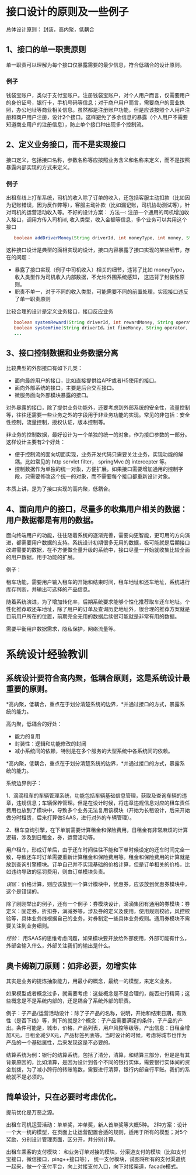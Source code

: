 # 接口设计的原则及一些例子
总体设计原则： 封装，高内聚，低耦合

## 1、接口的单一职责原则
单一职责可以理解为每个接口仅暴露需要的最少信息，符合低耦合的设计原则。
### 例子
钱袋宝账户，类似于支付宝账户。注册钱袋宝账户，对个人用户而言，仅需要用户的身份证号，银行卡，手机号码等信息；对于商户用户而言，需要商户的营业执照，办公地址等商业相关信息。虽然都是注册账户功能，但是应该按照个人用户注册和商户用户注册，设计2个接口。这样避免了多余信息的暴露（个人用户不需要知道商业用户的注册信息），防止单个接口种出现多个控制流。

## 2、定义业务接口，而不是实现接口
接口定义，包括接口名称，参数名称等应按照业务含义和名称来定义，而不是按照暴露内部实现的方式来定义。

### 例子
出租车线上打车系统，司机的收入除了订单的收入，还包括客服主动扣款（比如因为记账错误，因为反作弊等），客服主动补款（比如漏记账，司机协助测试等），针对司机的运营活动收入等。不好的设计方案：
方法一: 注册一个通用的司机增加收入接口，调用方传入司机id, 收入类型，收入金额等信息，多个业务可以共用这个接口
```java
   boolean addDriverMoney(String driverId, int moneyType, int money, String operator, Date opeTime, ...);
```   
这种接口设计是典型的面相实现的设计，接口内容暴露了接口实现的某些细节，存在的问题：
* 暴露了接口实现（例子中司机收入）相关的细节，违背了比如 moneyType， 收入类型作为司机收入内部数据，不允许外围系统感知， 这违背了封装性原则。
* 职责不单一，对于不同的收入类型，可能需要不同的前置处理，实现接口违反了单一职责原则

比较合理的设计是定义业务接口，接口反应业务
```java
   boolean systemReward(String driverId, int rewardMoney, String operator, Date opeTime, ...);  //系统补款功能
   boolean systemFine(String driverId，int fineMoney, String operator, Date opeTime, ...);  //系统罚款功能
   ...
```
## 3、接口控制数据和业务数据分离
比较典型的外部接口有如下几类：
+ 面向最终用户的接口，比如直接提供给APP或者H5使用的接口。
+ 面向外部系统的接口，主要是后台交互接口。
+ 微服务面向外部模块暴露的接口。

对外暴露的接口，除了提供业务功能外，还要考虑到外部系统的安全性，流量控制等，往往还需要一些业务之外的字段用于非业务功能的实现。常见的非包括：安全性控制，流量控制，授权认证，版本控制等。

非业务的控制数据，最好设计为一个单独的统一的对象，作为接口参数的一部分。这样设计主要有2个好处：
- 便于控制流的面向切面实现，业务开发代码只需要关注业务，实现功能的解耦。比如常见的 http servlet filter， springMvc 的 intercepter 等。
- 控制数据作为单独的统一对象，方便扩展。如果接口需要增加通用的控制字段，只需要修改这个统一的对象，而不需要每个接口都重新设计对象。

本质上讲，是为了接口实现的高内聚，低耦合。

## 4、面向用户的接口，尽量多的收集用户相关的数据：用户数据都是有用的数据。
面向终端用户的功能，往往随着系统的逐渐完善，需要向更智能，更可用的方向演进，都需要用户数据的支持。系统设计初期很多无用的数据，极可能就是后期接口改进需要的数据，在不方便做全量升级的系统中，接口尽量一开始就收集比较全面的用户数据，用于功能的扩展。

例子：

租车功能，需要用户输入租车的开始和结束时间，租车地址和还车地址，系统进行库存判断，并输出可选择的产品信息。

随着系统演进，为了增加转化率，后期系统要求能够个性化推荐取车还车地址。个性化推荐取还车地址，除了用户的订单及查询历史地址外，很合理的推荐方案就是目前用户所在的位置，前期完全无用的数据后续很可能就是非常有用的数据。

需要平衡用户数据需求，隐私保护，网络流量等。

# 系统设计经验教训

## 系统设计要符合高内聚，低耦合原则，这是系统设计最重要的原则。

*高内聚，低耦合，重点在于划分清楚系统的边界，*并通过接口的方式，暴露系统的能力。

高内聚，低耦合的好处：
- 能力的复用
- 封装性：逻辑和功能修改的封闭
- 减小系统间的依赖，特别是在多个服务的大型系统中各系统间的依赖。

*高内聚，低耦合，重点在于划分清楚系统的边界，*并通过接口的方式，暴露系统的能力。

系统边界例子：

1、滴滴租车的车辆管理系统，功能包括车辆基础信息管理，获取及查询车辆的违章，违规信息；车辆保养管理。但是在设计时候，将违章违规信息对应的租车责任费用也放到了模块中，导致多个业务无法复用该模块（开始为长租设计，后来开始做分时租赁，后来打算做SAAS，进行对外的车辆管理）。

2、租车查询引擎，在下单前需要计算租金和保险费用，日租金有非常麻烦的计算逻辑，涉及到日租金，券，运营活动等。 

用户租车，形成订单后，由于还车时间往往不能和下单时候设定的还车时间完全一致，导致还车时订单需要重新计算租金和保险费用等。租金和保险费用的计算就是放到查询引擎模块。订单自己并不实现基础的价格计算，但是订单相关的价格，比如违约导致的惩罚费用，则由订单模块负责。

*误区*：价格计算，则应该放到一个算计模块中，优惠券，应该放到优惠券模块中，这个是错误的。

除了刚刚举出的例子，还有一个例子：券模块设计，滴滴集团有通用的券模块：券定义：固定券，折扣券，满减券等，涉及券的定义及使用，使用规则校验，风控校验等，具体业务线根据自己的业务，对券制定一些具体业务规则。通用券模块不需要关注到业务细则。

*经验*：  用SAAS的思维考虑问题，如果模块要开放给外部使用，外部可能有什么，外部会输入什么，外部关注我们的输出是什么。

## 奥卡姆剃刀原则：如非必要，勿增实体

其实是业务的提炼抽象能力，用最小的概念，最统一的模型，来定义业务。

如果模型或者概念过多，就需要考虑：这些概念是不是合理的，能否进行精简；这些概念是不是系统内部的，还是耦合了系统外部的职责。

例子：子产品/运营活动设计：除了子产品的名称，说明，开始和结束日期，有效性（是否下线）等，剩下的就是2个概念：子产品需要满足的条件，子产品的产出。条件可能是，城市，价格，产品列表，用户风控等级等。产出信息：日租金增加X元，日租金减少X元，产品标签列表等。当时设计的时候，考虑将城市也作为产品的一个基础属性，后来发现这是不必要的。

结算系统为例：银行的结算系统，包括了清分，清算，和结算三部分，但是是有其背景原因的，比如清算，是因为设计到各个不同的银行实体，需要银行实体间的资金划拨，为了减小跨行的转账笔数，需要进行清算，银行内部自行平账。我们的系统就不是必须的。


## 简单设计，只在必要时考虑优化。

提前优化是万恶之源。

出租车司机运营活动：单单奖，冲单奖，新人首单奖等大概5种。 2种方案：设计一个大一统的模型，在页面上让运营配置合适的规则，适用于所有的模型；对5个奖励，分别设计管理页面，区分开，并分别计算。

出租车乘客的支付模块： 和业务订单对接的模块，分渠道支付的模块（比如支付宝接口，微信接口，ping++接口等）， 统一支付模块，试图将所有的支付渠道统一起来，做一个支付平台，向上对接支付入口，向下对接渠道，facade模式。


